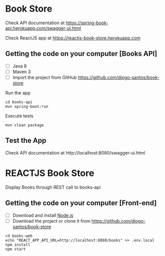 # Book Store
Check API documentation at https://spring-book-api.herokuapp.com/swagger-ui.html

Check ReactJS app at https://reactjs-book-store.herokuapp.com

## Getting the code on your computer [Books API]
- [ ] Java 8
- [ ] Maven 3
- [ ] Import the project from GitHub https://github.com/diogo-santos/book-store

Run the app
```
cd books-api
mvn spring-boot:run
```

Execute tests
```
mvn clean package
```

## Test the App
Check API documentation at http://localhost:8080/swagger-ui.html

# REACTJS Book Store
Display Books through REST call to books-api

## Getting the code on your computer [Front-end]
- [ ] Download and install <a href="https://nodejs.org/en/download/" target="_blank">Node.js</a>
- [ ] Download the project or clone it from https://github.com/diogo-santos/book-store
```
cd books-web
echo "REACT_APP_API_URL=http://localhost:8080/books" >> .env.local
npm install
npm start
```
